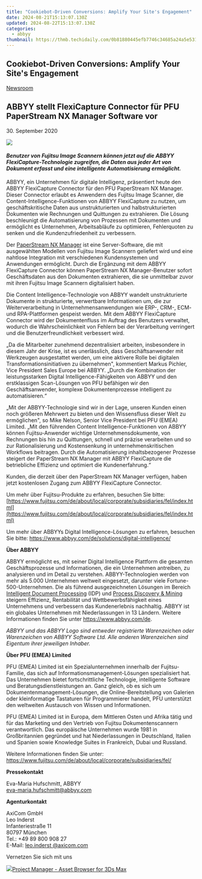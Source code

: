 ```yaml
---
title: "Cookiebot-Driven Conversions: Amplify Your Site's Engagement"
date: 2024-08-21T15:13:07.130Z
updated: 2024-08-22T15:13:07.130Z
categories:
  - abbyy
thumbnail: https://thmb.techidaily.com/0b81880445efb7746c34685a24a5e53155bfff0ac907d2d7a06d83968e5eaef1.jpg
---
```


## Cookiebot-Driven Conversions: Amplify Your Site's Engagement

[Newsroom](https://tools.techidaily.com/abbyy/products/)

## ABBYY stellt FlexiCapture Connector für PFU PaperStream NX Manager Software vor

30\. September 2020

![](https://content.abbyy.com/-/media/project/abbyy/abbyy/branchtemplates/shutterstock_1272462163_1296-x-729.jpg?h=729&iar=0&w=1296)

#### _Benutzer von Fujitsu Image Scannern können jetzt auf die ABBYY FlexiCapture-Technologie zugreifen, die Daten aus jeder Art von Dokument erfasst und eine intelligente Automatisierung ermöglicht._

ABBYY, ein Unternehmen für digitale Intelligenz, präsentiert heute den ABBYY FlexiCapture Connector für den PFU PaperStream NX Manager. Dieser Connector erlaubt es Anwendern des Fujitsu Image Scanner, die Content-Intelligence-Funktionen von ABBYY FlexiCapture zu nutzen, um geschäftskritische Daten aus unstrukturierten und halbstrukturierten Dokumenten wie Rechnungen und Quittungen zu extrahieren. Die Lösung beschleunigt die Automatisierung von Prozessen mit Dokumenten und ermöglicht es Unternehmen, Arbeitsabläufe zu optimieren, Fehlerquoten zu senken und die Kundenzufriedenheit zu verbessern.

Der [PaperStream NX Manager](https://www.fujitsu.com/de/products/computing/peripheral/scanners/fi/software/ps-nxmanager/ps-nxmanager.html) ist eine Server-Software, die mit ausgewählten Modellen von Fujitsu Image Scannern geliefert wird und eine nahtlose Integration mit verschiedenen Kundensystemen und Anwendungen ermöglicht. Durch die Ergänzung mit dem ABBYY FlexiCapture Connector können PaperStream NX Manager-Benutzer sofort Geschäftsdaten aus den Dokumenten extrahieren, die sie unmittelbar zuvor mit ihren Fujitsu Image Scannern digitalisiert haben.

Die Content Intelligence-Technologie von ABBYY wandelt unstrukturierte Dokumente in strukturierte, verwertbare Informationen um, die zur Weiterverarbeitung in Unternehmensanwendungen wie ERP-, CRM-, ECM- und RPA-Plattformen gespeist werden. Mit dem ABBYY FlexiCapture Connector wird der Dokumentenfluss im Auftrag des Benutzers verwaltet, wodurch die Wahrscheinlichkeit von Fehlern bei der Verarbeitung verringert und die Benutzerfreundlichkeit verbessert wird.

„Da die Mitarbeiter zunehmend dezentralisiert arbeiten, insbesondere in diesem Jahr der Krise, ist es unerlässlich, dass Geschäftsanwender mit Werkzeugen ausgestattet werden, um eine aktivere Rolle bei digitalen Transformationsinitiativen zu übernehmen", kommentiert Markus Pichler, Vice President Sales Europe bei ABBYY. „Durch die Kombination der leistungsstarken Digital Intelligence-Fähigkeiten von ABBYY und den erstklassigen Scan-Lösungen von PFU befähigen wir den Geschäftsanwender, komplexe Dokumentenprozesse intelligent zu automatisieren.“

„Mit der ABBYY-Technologie sind wir in der Lage, unseren Kunden einen noch größeren Mehrwert zu bieten und den Wissensfluss dieser Welt zu ermöglichen", so Mike Nelson, Senior Vice President bei PFU (EMEA) Limited. „Mit den führenden Content Intelligence-Funktionen von ABBYY können Fujitsu-Anwender wichtige Unternehmensdokumente, von Rechnungen bis hin zu Quittungen, schnell und präzise verarbeiten und so zur Rationalisierung und Kostensenkung in unternehmenskritischen Workflows beitragen. Durch die Automatisierung inhaltsbezogener Prozesse steigert der PaperStream NX Manager mit ABBYY FlexiCapture die betriebliche Effizienz und optimiert die Kundenerfahrung.“ 

Kunden, die derzeit über den PaperStream NX Manager verfügen, haben jetzt kostenlosen Zugang zum ABBYY FlexiCapture Connector.

Um mehr über Fujitsu-Produkte zu erfahren, besuchen Sie bitte: [https://www.fujitsu.com/de/about/local/corporate/subsidiaries/fel/index.html](https://www.fujitsu.com/de/about/local/corporate/subsidiaries/fel/index.html)

Um mehr über ABBYYs Digital Intelligence-Lösungen zu erfahren, besuchen Sie bitte: <https://www.abbyy.com/de/solutions/digital-intelligence/>

**Über ABBYY**

ABBYY ermöglicht es, mit seiner Digital Intelligence Plattform die gesamten Geschäftsprozesse und Informationen, die ein Unternehmen antreiben, zu analysieren und im Detail zu verstehen. ABBYY-Technologien werden von mehr als 5.000 Unternehmen weltweit eingesetzt, darunter viele Fortune-500-Unternehmen. Die als führend ausgezeichneten Lösungen im Bereich [Intelligent Document Processing](https://tools.techidaily.com/abbyy/products/) (IDP) und [Process Discovery & Mining](https://tools.techidaily.com/abbyy/products/) steigern Effizienz, Rentabilität und Wettbewerbsfähigkeit eines Unternehmens und verbessern das Kundenerlebnis nachhaltig. ABBYY ist ein globales Unternehmen mit Niederlassungen in 13 Ländern. Weitere Informationen finden Sie unter <https://www.abbyy.com/de>.

_ABBYY und das ABBYY Logo sind entweder registrierte Warenzeichen oder Warenzeichen von ABBYY Software Ltd. Alle anderen Warenzeichen sind Eigentum ihrer jeweiligen Inhaber._

**Über PFU (EMEA) Limited**

PFU (EMEA) Limited ist ein Spezialunternehmen innerhalb der Fujitsu-Familie, das sich auf Informationsmanagement-Lösungen spezialisiert hat. Das Unternehmen bietet fortschrittliche Technologie, intelligente Software und Beratungsdienstleistungen an. Ganz gleich, ob es sich um Dokumentenmanagement-Lösungen, die Online-Bereitstellung von Galerien oder kleinformatige Tastaturen für Programmierer handelt, PFU unterstützt den weltweiten Austausch von Wissen und Informationen.

PFU (EMEA) Limited ist in Europa, dem Mittleren Osten und Afrika tätig und für das Marketing und den Vertrieb von Fujitsu Dokumentenscannern verantwortlich. Das europäische Unternehmen wurde 1981 in Großbritannien gegründet und hat Niederlassungen in Deutschland, Italien und Spanien sowie Knowledge Suites in Frankreich, Dubai und Russland.

Weitere Informationen finden Sie unter: <https://www.fujitsu.com/de/about/local/corporate/subsidiaries/fel/>

**Pressekontakt**

Eva-Maria Hufschmitt, ABBYY  
[eva-maria.hufschmitt@abbyy.com](https://tools.techidaily.com/abbyy/products/)

**Agenturkontakt**

AxiCom GmbH  
Leo Inderst  
Infanteriestraße 11  
80797 München  
Tel.: +49 89 800 908 27  
E-Mail: [leo.inderst @axicom.com](https://tools.techidaily.com/abbyy/products/)

Vernetzen Sie sich mit uns

<ins class="adsbygoogle"
     style="display:block"
     data-ad-format="autorelaxed"
     data-ad-client="ca-pub-7571918770474297"
     data-ad-slot="1223367746"></ins>



<ins class="adsbygoogle"
     style="display:block"
     data-ad-client="ca-pub-7571918770474297"
     data-ad-slot="8358498916"
     data-ad-format="auto"
     data-full-width-responsive="true"></ins>

<!-- affiliate ads begin -->
<a href="https://secure.2checkout.com/order/checkout.php?PRODS=4709458&QTY=1&AFFILIATE=108875&CART=1"><img src="https://3d-kstudio.com/wp-content/uploads/2014/02/Project-Manager-3D-Models-4-800x800.jpg" border="0">Project Manager - Asset Browser for 3Ds Max</a>
<!-- affiliate ads end -->